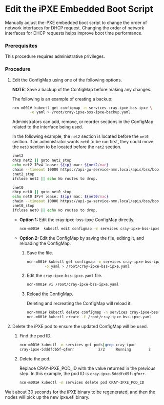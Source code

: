 # Edit the iPXE Embedded Boot Script

Manually adjust the iPXE embedded boot script to change the order of network interfaces for DHCP request. Changing the order of network interfaces for DHCP requests helps improve boot time performance.

### Prerequisites

This procedure requires administrative privileges.

### Procedure

1.  Edit the ConfigMap using one of the following options.

    **NOTE:** Save a backup of the ConfigMap before making any changes.

    The following is an example of creating a backup:

    ```bash
    ncn-m001# kubectl get configmap -n services cray-ipxe-bss-ipxe \
            -o yaml > /root/cray-ipxe-bss-ipxe-backup.yaml
    ```

    Administrators can add, remove, or reorder sections in the ConfigMap related to the interface being used.

    In the following example, the `net2` section is located before the `net0` section. If an administrator wants `net0` to be run first, they could move the `net0` section to be located before the `net2` section.

    ```bash
    :net2
    dhcp net2 || goto net2_stop
    echo net2 IPv4 lease: ${ip} mac: ${net2/mac}
    chain --timeout 10000 https://api-gw-service-nmn.local/apis/bss/boot/v1/bootscript?mac=${net2/mac} || echo Failed to retrieve next chain from Boot Script Service over net2 (https://api-gw-service-nmn.local/apis/bss/boot/v1/bootscript?mac=${net2/mac} && goto net2_stop
    :net2_stop
    ifclose net2 || echo No routes to drop.

    :net0
    dhcp net0 || goto net0_stop
    echo net0 IPv4 lease: ${ip} mac: ${net0/mac}
    chain --timeout 10000 https://api-gw-service-nmn.local/apis/bss/boot/v1/bootscript?mac=${net0/mac} || echo Failed to retrieve next chain from Boot Script Service over net0 (https://api-gw-service-nmn.local/apis/bss/boot/v1/bootscript?mac=${net0/mac} && goto net0_stop
    :net0_stop
    ifclose net0 || echo No routes to drop.
    ```

    -   **Option 1:** Edit the cray-ipxe-bss-ipxe ConfigMap directly.

        ```bash
        ncn-m001#  kubectl edit configmap -n services cray-ipxe-bss-ipxe
        ```

    -   **Option 2:** Edit the ConfigMap by saving the file, editing it, and reloading the ConfigMap.
        1.  Save the file.

            ```bash
            ncn-m001# kubectl get configmap -n services cray-ipxe-bss-ipxe \
                    -o yaml > /root/cray-ipxe-bss-ipxe.yaml
            ```

        2.  Edit the `cray-ipxe-bss-ipxe.yaml` file.

            ```bash
            ncn-m001# vi /root/cray-ipxe-bss-ipxe.yaml
            ```

        3.  Reload the ConfigMap.

            Deleting and recreating the ConfigMap will reload it.

            ```bash
            ncn-m001# kubectl delete configmap -n services cray-ipxe-bss-ipxe
            ncn-m001# kubectl create -f /root/cray-ipxe-bss-ipxe.yaml
            ```

2.  Delete the iPXE pod to ensure the updated ConfigMap will be used.

    1.  Find the pod ID.

        ```bash
        ncn-m001# kubectl -n services get pods|grep cray-ipxe
        cray-ipxe-5dddfc65f-qfmrr           2/2     Running        2       39h
        ```

    2.  Delete the pod.

        Replace CRAY-IPXE\_POD\_ID with the value returned in the previous step. In this example, the pod ID is `cray-ipxe-5dddfc65f-qfmrr`.

        ```bash
        ncn-m001# kubectl -n services delete pod CRAY-IPXE_POD_ID
        ```


Wait about 30 seconds for the iPXE binary to be regenerated, and then the nodes will pick up the new ipxe.efi binary.


